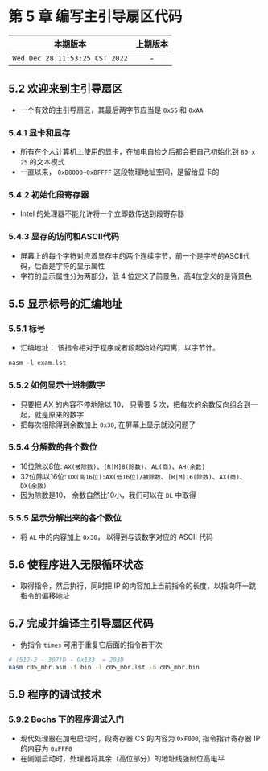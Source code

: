# 第 5 章 编写主引导扇区代码

|本期版本|上期版本|
|:---:|:---:|
|`Wed Dec 28 11:53:25 CST 2022` | - |

## 5.2 欢迎来到主引导扇区

* 一个有效的主引导扇区，其最后两字节应当是 `0x55` 和 `0xAA`

### 5.4.1 显卡和显存

* 所有在个人计算机上使用的显卡，在加电自检之后都会把自己初始化到 `80 x 25` 的文本模式
* 一直以来， `0xB8000~0xBFFFF` 这段物理地址空间，是留给显卡的


### 5.4.2 初始化段寄存器

* Intel 的处理器不能允许将一个立即数传送到段寄存器

### 5.4.3 显存的访问和ASCII代码

* 屏幕上的每个字符对应着显存中的两个连续字节，前一个是字符的ASCII代码，后面是字符的显示属性
* 字符的显示属性分为两部分，低 4 位定义了前景色，高4位定义的是背景色




## 5.5  显示标号的汇编地址

### 5.5.1  标号

* 汇编地址： 该指令相对于程序或者段起始处的距离，以字节计。

```nasm
nasm -l exam.lst
```

### 5.5.2 如何显示十进制数字

* 只要把 AX 的内容不停地除以 10， 只需要 5 次，把每次的余数反向组合到一起，就是原来的数字
* 把每次相除得到余数加上 `0x30`, 在屏幕上显示就没问题了


### 5.5.4 分解数的各个数位


* 16位除以8位: `AX(被除数)`、`[R|M]8(除数)`、`AL(商)`、`AH(余数)`
* 32位除以16位: `DX(高16位):AX(低16位)/被除数`、`[R|M]16(除数)`、`AX(商)`、`DX(余数)`
* 因为除数是10， 余数自然比10小，我们可以在 `DL` 中取得

### 5.5.5 显示分解出来的各个数位

* 将 `AL` 中的内容加上 `0x30`， 以得到与该数字对应的 ASCII 代码

## 5.6 使程序进入无限循环状态

* 取得指令，然后执行，同时把 IP 的内容加上当前指令的长度，以指向吓一跳指令的偏移地址

## 5.7 完成并编译主引导扇区代码


* 伪指令 `times` 可用于重复它后面的指令若干次

```bash
# (512-2 - 307)D - 0x133  = 203D
nasm c05_mbr.asm -f bin -l c05_mbr.lst -o c05_mbr.bin
```


## 5.9 程序的调试技术

### 5.9.2 Bochs 下的程序调试入门

* 现代处理器在加电启动时，段寄存器 CS 的内容为 `0xF000`, 指令指针寄存器 IP 的内容为 `0xFFF0`
* 在刚刚启动时，处理器将其余（高位部分）的地址线强制位高电平